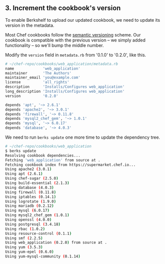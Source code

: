 ## 3. Increment the cookbook's version

To enable Berkshelf to upload our updated cookbook, we need to update its version in the metadata.

Most Chef cookbooks follow the [semantic versioning](http://semver.org) scheme. Our cookbook is compatible with the previous version &ndash; we simply added functionality &ndash; so we'll bump the middle number.

Modify the `version` field in <code class="file-path">metadata.rb</code> from '0.1.0' to '0.2.0', like this.

```bash
# ~/chef-repo/cookbooks/web_application/metadata.rb
name             'web_application'
maintainer       'The Authors'
maintainer_email 'you@example.com'
license          'all_rights'
description      'Installs/Configures web_application'
long_description 'Installs/Configures web_application'
version          '0.2.0'

depends 'apt', '~> 2.6.1'
depends 'apache2', '~> 3.0.1'
depends 'firewall', '~> 0.11.8'
depends 'mysql2_chef_gem', '~> 1.0.1'
depends 'mysql', '~> 6.0.17'
depends 'database', '~> 4.0.3'
```

We need to run `berks update` one more time to update the dependency tree.

```bash
# ~/chef-repo/cookbooks/web_application
$ berks update
Resolving cookbook dependencies...
Fetching 'web_application' from source at .
Fetching cookbook index from https://supermarket.chef.io...
Using apache2 (3.0.1)
Using apt (2.6.1)
Using chef-sugar (2.5.0)
Using build-essential (2.1.3)
Using database (4.0.3)
Using firewall (0.11.8)
Using iptables (0.14.1)
Using logrotate (1.9.0)
Using mariadb (0.2.12)
Using mysql (6.0.17)
Using mysql2_chef_gem (1.0.1)
Using openssl (4.0.0)
Using postgresql (3.4.18)
Using rbac (1.0.2)
Using resource-control (0.1.1)
Using smf (2.2.5)
Using web_application (0.2.0) from source at .
Using yum (3.5.3)
Using yum-epel (0.6.0)
Using yum-mysql-community (0.1.14)
```
